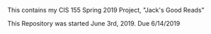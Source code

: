 This contains my CIS 155 Spring 2019 Project, "Jack's Good Reads"

This Repository was started June 3rd, 2019. Due 6/14/2019

